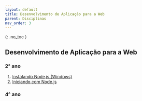 ```yaml
---
layout: default
title: Desenvolvimento de Aplicação para a Web
parent: Disciplinas
nav_order: 3
---
```

{: .no_toc }
## Desenvolvimento de Aplicação para a Web

### 2° ano
1. [Instalando Node.js (Windows)](/content/1-daw-2-node-installing.html)
1. [Iniciando com Node.js](/content/1-daw-2-node-getting-started.html)

### 4° ano